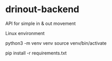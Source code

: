 # drinout-backend
API for simple in &amp; out movement 


Linux environment

python3 -m venv venv
source venv/bin/activate

pip install -r requirements.txt
